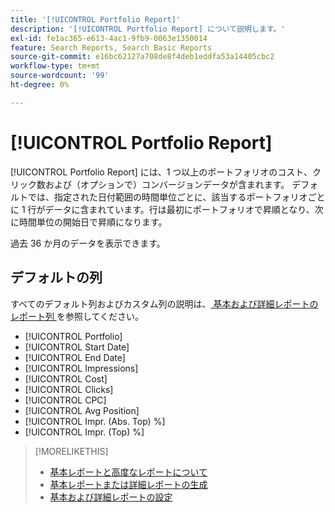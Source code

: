 ```yaml
---
title: '[!UICONTROL Portfolio Report]'
description: '[!UICONTROL Portfolio Report] について説明します。'
exl-id: fe1ac365-e613-4ac1-9fb9-0063e1350014
feature: Search Reports, Search Basic Reports
source-git-commit: e16bc62127a708de8f4deb1eddfa53a14405cbc2
workflow-type: tm+mt
source-wordcount: '99'
ht-degree: 0%

---
```


# [!UICONTROL Portfolio Report]

[!UICONTROL Portfolio Report] には、1 つ以上のポートフォリオのコスト、クリック数および（オプションで）コンバージョンデータが含まれます。 デフォルトでは、指定された日付範囲の時間単位ごとに、該当するポートフォリオごとに 1 行がデータに含まれています。行は最初にポートフォリオで昇順となり、次に時間単位の開始日で昇順になります。

過去 36 か月のデータを表示できます。

## デフォルトの列

すべてのデフォルト列およびカスタム列の説明は、[ 基本および詳細レポートのレポート列 ](basic-advanced-report-columns.md) を参照してください。

* [!UICONTROL Portfolio]
* [!UICONTROL Start Date]
* [!UICONTROL End Date]
* [!UICONTROL Impressions]
* [!UICONTROL Cost]
* [!UICONTROL Clicks]
* [!UICONTROL CPC]
* [!UICONTROL Avg Position]
* [!UICONTROL Impr. (Abs. Top) %]
* [!UICONTROL Impr. (Top) %]

>[!MORELIKETHIS]
>
>* [ 基本レポートと高度なレポートについて ](basic-advanced-report-about.md)
>* [ 基本レポートまたは詳細レポートの生成 ](basic-advanced-report-generate.md)
>* [ 基本および詳細レポートの設定 ](basic-advanced-report-settings.md)
